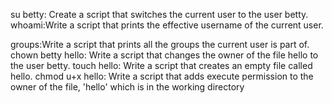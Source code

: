 su betty: Create a script that switches the current user to the user betty.
whoami:Write a script that prints the effective username of the current user.

groups:Write a script that prints all the groups the current user is part of.
chown betty hello: Write a script that changes the owner of the file hello to the user betty.
touch hello: Write a script that creates an empty file called hello.
chmod u+x hello: Write a script that adds execute permission to the owner of the file, 'hello' which is in the working directory
